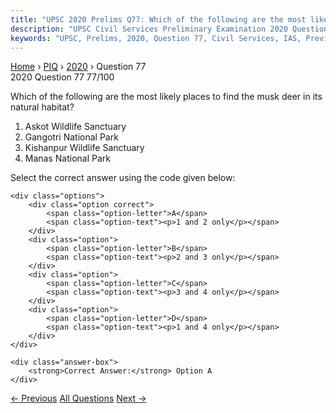 ```yaml
---
title: "UPSC 2020 Prelims Q77: Which of the following are the most likely places to find th..."
description: "UPSC Civil Services Preliminary Examination 2020 Question 77 with options and answer"
keywords: "UPSC, Prelims, 2020, Question 77, Civil Services, IAS, Previous Year Questions"
---
```


<nav class="breadcrumb">
    <a href="../../">Home</a>
    <span>›</span>
    <a href="../">PIQ</a>
    <span>›</span>
    <a href="./">2020</a>
    <span>›</span>
    <span>Question 77</span>
</nav>

<div class="question-header">
    <div class="question-meta">
        <span class="year-badge">2020</span>
        <span class="question-number">Question 77</span>
        <span class="progress">77/100</span>
    </div>
    <div class="progress-bar">
        <div class="progress-fill" style="width: 77.0%"></div>
    </div>
</div>

<div class="question-content">
    <div class="question-text">
        <p>Which of the following are the most likely places to find the musk deer in its<br />
natural habitat?</p>
<ol>
<li>Askot Wildlife Sanctuary</li>
<li>Gangotri National Park</li>
<li>Kishanpur Wildlife Sanctuary</li>
<li>Manas National Park</li>
</ol>
<p>Select the correct answer using the code given below:</p>
    </div>
    
    <div class="options">
        <div class="option correct">
            <span class="option-letter">A</span>
            <span class="option-text"><p>1 and 2 only</p></span>
        </div>
        <div class="option">
            <span class="option-letter">B</span>
            <span class="option-text"><p>2 and 3 only</p></span>
        </div>
        <div class="option">
            <span class="option-letter">C</span>
            <span class="option-text"><p>3 and 4 only</p></span>
        </div>
        <div class="option">
            <span class="option-letter">D</span>
            <span class="option-text"><p>1 and 4 only</p></span>
        </div>
    </div>

    <div class="answer-box">
        <strong>Correct Answer:</strong> Option A
    </div>
</div>

<div class="question-nav">
    <a href="../q076-steel-slag-can-be-the-material-for-which-of-the-fo/" class="nav-btn prev">← Previous</a>
    <a href="../" class="nav-btn center">All Questions</a>
    <a href="../q078-in-rural-road-construction-the-use-of-which-of-the/" class="nav-btn next">Next →</a>
</div>
